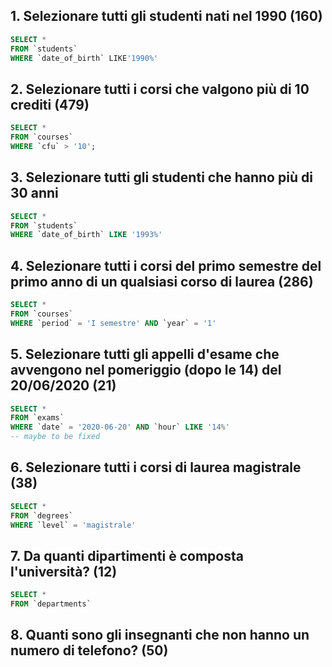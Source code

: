 ## 1. Selezionare tutti gli studenti nati nel 1990 (160)
```sql
SELECT *
FROM `students`
WHERE `date_of_birth` LIKE'1990%'
``` 

## 2. Selezionare tutti i corsi che valgono più di 10 crediti (479)
```sql
SELECT * 
FROM `courses` 
WHERE `cfu` > '10';
``` 

## 3. Selezionare tutti gli studenti che hanno più di 30 anni
```sql
SELECT * 
FROM `students` 
WHERE `date_of_birth` LIKE '1993%'
``` 

## 4. Selezionare tutti i corsi del primo semestre del primo anno di un qualsiasi corso di laurea (286)
```sql
SELECT * 
FROM `courses` 
WHERE `period` = 'I semestre' AND `year` = '1'
``` 

## 5. Selezionare tutti gli appelli d'esame che avvengono nel pomeriggio (dopo le 14) del 20/06/2020 (21)
```sql
SELECT * 
FROM `exams` 
WHERE `date` = '2020-06-20' AND `hour` LIKE '14%'
-- maybe to be fixed
``` 

## 6. Selezionare tutti i corsi di laurea magistrale (38)
```sql
SELECT * 
FROM `degrees`
WHERE `level` = 'magistrale'
``` 

## 7. Da quanti dipartimenti è composta l'università? (12)
```sql
SELECT * 
FROM `departments`
``` 

## 8. Quanti sono gli insegnanti che non hanno un numero di telefono? (50)
```sql

``` 